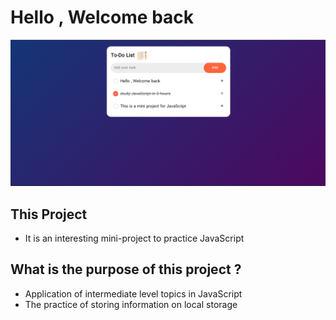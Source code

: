 # Hello , Welcome back 
![Demo To Do List](./assets/image/Demo.png)

## This Project 
- It is an interesting mini-project to practice JavaScript



## What is the purpose of this project ?
- Application of intermediate level topics in JavaScript
- The practice of storing information on local storage